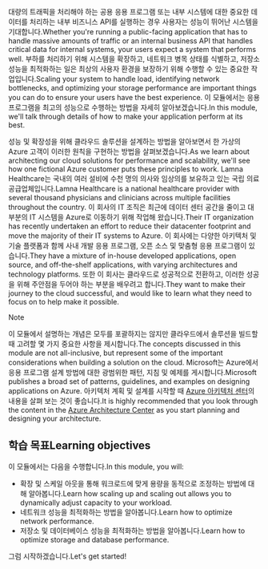 <span data-ttu-id="e51a9-101">대량의 트래픽을 처리해야 하는 공용 응용 프로그램 또는 내부 시스템에 대한 중요한 데이터를 처리하는 내부 비즈니스 API를 실행하는 경우 사용자는 성능이 뛰어난 시스템을 기대합니다.</span><span class="sxs-lookup"><span data-stu-id="e51a9-101">Whether you're running a public-facing application that has to handle massive amounts of traffic or an internal business API that handles critical data for internal systems, your users expect a system that performs well.</span></span> <span data-ttu-id="e51a9-102">부하를 처리하기 위해 시스템을 확장하고, 네트워크 병목 상태를 식별하고, 저장소 성능을 최적화하는 일은 최상의 사용자 환경을 보장하기 위해 수행할 수 있는 중요한 작업입니다.</span><span class="sxs-lookup"><span data-stu-id="e51a9-102">Scaling your system to handle load, identifying network bottlenecks, and optimizing your storage performance are important things you can do to ensure your users have the best experience.</span></span> <span data-ttu-id="e51a9-103">이 모듈에서는 응용 프로그램을 최고의 성능으로 수행하는 방법을 자세히 알아보겠습니다.</span><span class="sxs-lookup"><span data-stu-id="e51a9-103">In this module, we'll talk through details of how to make your application perform at its best.</span></span>

<span data-ttu-id="e51a9-104">성능 및 확장성을 위해 클라우드 솔루션을 설계하는 방법을 알아보면서 한 가상의 Azure 고객이 이러한 원칙을 구현하는 방법을 살펴보겠습니다.</span><span class="sxs-lookup"><span data-stu-id="e51a9-104">As we learn about architecting our cloud solutions for performance and scalability, we'll see how one fictional Azure customer puts these principles to work.</span></span> <span data-ttu-id="e51a9-105">Lamna Healthcare는 국내의 여러 설비에 수천 명의 의사와 임상의를 보유하고 있는 국립 의료 공급업체입니다.</span><span class="sxs-lookup"><span data-stu-id="e51a9-105">Lamna Healthcare is a national healthcare provider with several thousand physicians and clinicians across multiple facilities throughout the country.</span></span> <span data-ttu-id="e51a9-106">이 회사의 IT 조직은 최근에 데이터 센터 공간을 줄이고 대부분의 IT 시스템을 Azure로 이동하기 위해 작업해 왔습니다.</span><span class="sxs-lookup"><span data-stu-id="e51a9-106">Their IT organization has recently undertaken an effort to reduce their datacenter footprint and move the majority of their IT systems to Azure.</span></span> <span data-ttu-id="e51a9-107">이 회사에는 다양한 아키텍처 및 기술 플랫폼과 함께 사내 개발 응용 프로그램, 오픈 소스 및 맞춤형 응용 프로그램이 있습니다.</span><span class="sxs-lookup"><span data-stu-id="e51a9-107">They have a mixture of in-house developed applications, open source, and off-the-shelf applications, with varying architectures and technology platforms.</span></span> <span data-ttu-id="e51a9-108">또한 이 회사는 클라우드로 성공적으로 전환하고, 이러한 성공을 위해 주안점을 두어야 하는 부분을 배우려고 합니다.</span><span class="sxs-lookup"><span data-stu-id="e51a9-108">They want to make their journey to the cloud successful, and would like to learn what they need to focus on to help make it possible.</span></span>

> [!NOTE]
> <span data-ttu-id="e51a9-109">이 모듈에서 설명하는 개념은 모두를 포괄하지는 않지만 클라우드에서 솔루션을 빌드할 때 고려할 몇 가지 중요한 사항을 제시합니다.</span><span class="sxs-lookup"><span data-stu-id="e51a9-109">The concepts discussed in this module are not all-inclusive, but represent some of the important considerations when building a solution on the cloud.</span></span> <span data-ttu-id="e51a9-110">Microsoft는 Azure에서 응용 프로그램 설계 방법에 대한 광범위한 패턴, 지침 및 예제를 게시합니다.</span><span class="sxs-lookup"><span data-stu-id="e51a9-110">Microsoft publishes a broad set of patterns, guidelines, and examples on designing applications on Azure.</span></span> <span data-ttu-id="e51a9-111">아키텍처 계획 및 설계를 시작할 때 [Azure 아키텍처 센터](https://docs.microsoft.com/azure/architecture/)의 내용을 살펴 보는 것이 좋습니다.</span><span class="sxs-lookup"><span data-stu-id="e51a9-111">It is highly recommended that you look through the content in the [Azure Architecture Center](https://docs.microsoft.com/azure/architecture/) as you start planning and designing your architecture.</span></span>

## <a name="learning-objectives"></a><span data-ttu-id="e51a9-112">학습 목표</span><span class="sxs-lookup"><span data-stu-id="e51a9-112">Learning objectives</span></span>

<span data-ttu-id="e51a9-113">이 모듈에서는 다음을 수행합니다.</span><span class="sxs-lookup"><span data-stu-id="e51a9-113">In this module, you will:</span></span>

- <span data-ttu-id="e51a9-114">확장 및 스케일 아웃을 통해 워크로드에 맞게 용량을 동적으로 조정하는 방법에 대해 알아봅니다.</span><span class="sxs-lookup"><span data-stu-id="e51a9-114">Learn how scaling up and scaling out allows you to dynamically adjust capacity to your workload.</span></span>
- <span data-ttu-id="e51a9-115">네트워크 성능을 최적화하는 방법을 알아봅니다.</span><span class="sxs-lookup"><span data-stu-id="e51a9-115">Learn how to optimize network performance.</span></span>
- <span data-ttu-id="e51a9-116">저장소 및 데이터베이스 성능을 최적화하는 방법을 알아봅니다.</span><span class="sxs-lookup"><span data-stu-id="e51a9-116">Learn how to optimize storage and database performance.</span></span>

<span data-ttu-id="e51a9-117">그럼 시작하겠습니다.</span><span class="sxs-lookup"><span data-stu-id="e51a9-117">Let's get started!</span></span>